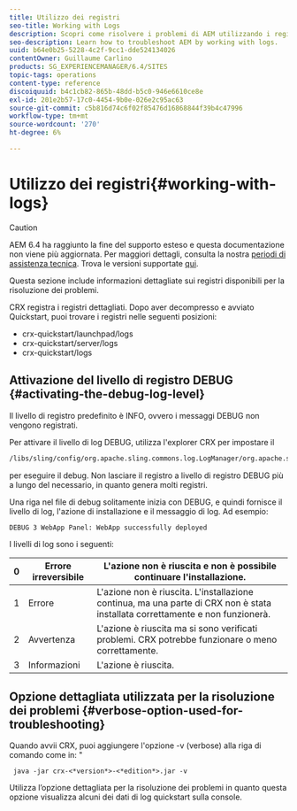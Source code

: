```yaml
---
title: Utilizzo dei registri
seo-title: Working with Logs
description: Scopri come risolvere i problemi di AEM utilizzando i registri.
seo-description: Learn how to troubleshoot AEM by working with logs.
uuid: b64e0b25-5228-4c2f-9cc1-dde524134026
contentOwner: Guillaume Carlino
products: SG_EXPERIENCEMANAGER/6.4/SITES
topic-tags: operations
content-type: reference
discoiquuid: b4c1cb82-865b-48dd-b5c0-946e6610ce8e
exl-id: 201e2b57-17c0-4454-9b0e-026e2c95ac63
source-git-commit: c5b816d74c6f02f85476d16868844f39b4c47996
workflow-type: tm+mt
source-wordcount: '270'
ht-degree: 6%

---
```


# Utilizzo dei registri{#working-with-logs}

>[!CAUTION]
>
>AEM 6.4 ha raggiunto la fine del supporto esteso e questa documentazione non viene più aggiornata. Per maggiori dettagli, consulta la nostra [periodi di assistenza tecnica](https://helpx.adobe.com/it/support/programs/eol-matrix.html). Trova le versioni supportate [qui](https://experienceleague.adobe.com/docs/).

Questa sezione include informazioni dettagliate sui registri disponibili per la risoluzione dei problemi.

CRX registra i registri dettagliati. Dopo aver decompresso e avviato Quickstart, puoi trovare i registri nelle seguenti posizioni:

* crx-quickstart/launchpad/logs
* crx-quickstart/server/logs
* crx-quickstart/logs

## Attivazione del livello di registro DEBUG {#activating-the-debug-log-level}

Il livello di registro predefinito è INFO, ovvero i messaggi DEBUG non vengono registrati.

Per attivare il livello di log DEBUG, utilizza l&#39;explorer CRX per impostare il

```xml
/libs/sling/config/org.apache.sling.commons.log.LogManager/org.apache.sling.commons.log.level
```

per eseguire il debug. Non lasciare il registro a livello di registro DEBUG più a lungo del necessario, in quanto genera molti registri.

Una riga nel file di debug solitamente inizia con DEBUG, e quindi fornisce il livello di log, l&#39;azione di installazione e il messaggio di log. Ad esempio:

```xml
DEBUG 3 WebApp Panel: WebApp successfully deployed
```

I livelli di log sono i seguenti:

| 0 | Errore irreversibile | L&#39;azione non è riuscita e non è possibile continuare l&#39;installazione. |
|---|---|---|
| 1 | Errore | L&#39;azione non è riuscita. L&#39;installazione continua, ma una parte di CRX non è stata installata correttamente e non funzionerà. |
| 2 | Avvertenza | L&#39;azione è riuscita ma si sono verificati problemi. CRX potrebbe funzionare o meno correttamente. |
| 3 | Informazioni | L&#39;azione è riuscita. |

## Opzione dettagliata utilizzata per la risoluzione dei problemi {#verbose-option-used-for-troubleshooting}

Quando avvii CRX, puoi aggiungere l&#39;opzione -v (verbose) alla riga di comando come in: &quot;

` java -jar crx-<*version*>-<*edition*>.jar -v`

Utilizza l’opzione dettagliata per la risoluzione dei problemi in quanto questa opzione visualizza alcuni dei dati di log quickstart sulla console.
